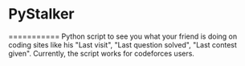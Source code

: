 # PyStalker
===========
Python script to see you what your friend is doing on coding sites like his "Last visit", "Last question solved", "Last contest given".
Currently, the script works for codeforces users.

